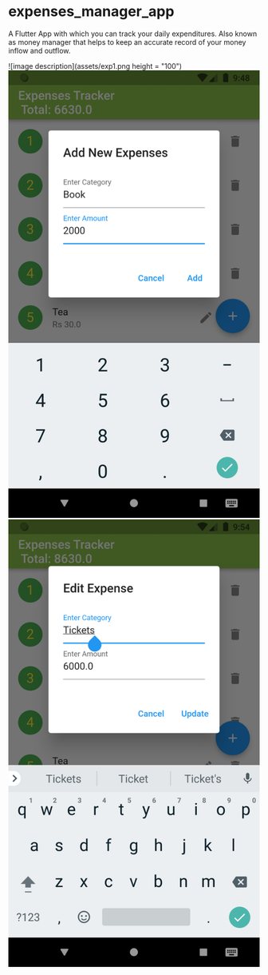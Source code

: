 # expenses_manager_app

A Flutter App with which you can track your daily expenditures. Also known as money manager that helps to keep an accurate record of your money inflow and outflow.



![image description](assets/exp1.png height = "100")
![image description](assets/exp2.png)
![image description](assets/exp3.png)
